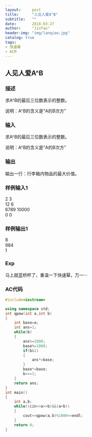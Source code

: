 ```yaml
---
layout:     post
title:      "人见人爱A^B"
subtitle:   ""
date:       2018-03-27
author:     "JinTao"
header-img: "img/lanqiao.jpg"
catalog: true
tags:
- 快速幂
- ACM
---
```


## 人见人爱A^B

### 描述
求A^B的最后三位数表示的整数。

说明：A^B的含义是“A的B次方”
### 输入
求A^B的最后三位数表示的整数。

说明：A^B的含义是“A的B次方”
### 输出
输出一行：行李箱内物品的最大价值。
### 样例输入1 
2 3<br>
12 6<br>
6789 10000<br>
0 0

### 样例输出1 
8<br>
984<br>
1


### Exp
马上就蓝桥杯了，重温一下快速幂，万一···

### AC代码
``` cpp
#include<iostream>

using namespace std;
int qpow(int a,int b)
{
	int base=a;
	int ans=1;
	while(b)
	{
		ans%=1000;
		base%=1000;
		if(b&1)
		{
			ans*=base;
		}
		base*=base;
		b>>=1;
	}	
	return ans;
}
int main()
{
	int a,b;
	while((cin>>a>>b)&&(a+b)) 
	{
		cout<<qpow(a,b)%1000<<endl;
	}
	return 0;
}
```

